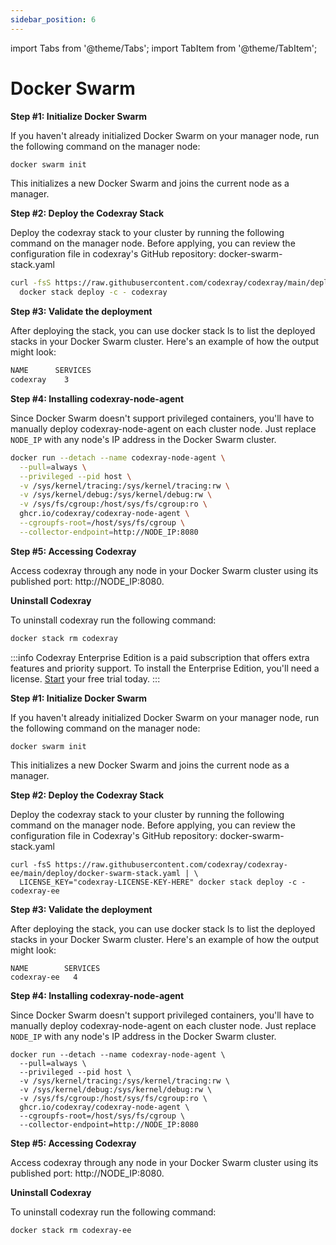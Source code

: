 ```yaml
---
sidebar_position: 6
---
```


import Tabs from '@theme/Tabs';
import TabItem from '@theme/TabItem';

# Docker Swarm

<Tabs queryString="edition">
  <TabItem value="ce" label="Community Edition" default>

**Step #1: Initialize Docker Swarm**

If you haven't already initialized Docker Swarm on your manager node, run the following command on the manager node:

```bash
docker swarm init
```

This initializes a new Docker Swarm and joins the current node as a manager.

**Step #2: Deploy the Codexray Stack**

Deploy the codexray stack to your cluster by running the following command on the manager node. 
Before applying, you can review the configuration file in codexray's GitHub repository: docker-swarm-stack.yaml

```bash
curl -fsS https://raw.githubusercontent.com/codexray/codexray/main/deploy/docker-swarm-stack.yaml | \
  docker stack deploy -c - codexray
```

**Step #3: Validate the deployment**

After deploying the stack, you can use docker stack ls to list the deployed stacks in your Docker Swarm cluster. 
Here's an example of how the output might look:

```bash
NAME      SERVICES
codexray    3
```

**Step #4: Installing codexray-node-agent**

Since Docker Swarm doesn't support privileged containers, you'll have to manually deploy codexray-node-agent on each cluster node. 
Just replace `NODE_IP` with any node's IP address in the Docker Swarm cluster.

```bash
docker run --detach --name codexray-node-agent \
  --pull=always \
  --privileged --pid host \
  -v /sys/kernel/tracing:/sys/kernel/tracing:rw \
  -v /sys/kernel/debug:/sys/kernel/debug:rw \
  -v /sys/fs/cgroup:/host/sys/fs/cgroup:ro \
  ghcr.io/codexray/codexray-node-agent \
  --cgroupfs-root=/host/sys/fs/cgroup \
  --collector-endpoint=http://NODE_IP:8080
```

**Step #5: Accessing Codexray**

Access codexray through any node in your Docker Swarm cluster using its published port: http://NODE_IP:8080.

**Uninstall Codexray**

To uninstall codexray run the following command:

```bash
docker stack rm codexray
```
  </TabItem>

  <TabItem value="ee" label="Enterprise Edition">

:::info
Codexray Enterprise Edition is a paid subscription that offers extra features and priority support.
To install the Enterprise Edition, you'll need a license. [Start](https://codexray.com/account) your free trial today.
:::

**Step #1: Initialize Docker Swarm**

If you haven't already initialized Docker Swarm on your manager node, run the following command on the manager node:

```
docker swarm init
```

This initializes a new Docker Swarm and joins the current node as a manager.

**Step #2: Deploy the Codexray Stack**

Deploy the codexray stack to your cluster by running the following command on the manager node. Before applying, you can review the configuration file in Codexray's GitHub repository: docker-swarm-stack.yaml

```
curl -fsS https://raw.githubusercontent.com/codexray/codexray-ee/main/deploy/docker-swarm-stack.yaml | \
  LICENSE_KEY="codexray-LICENSE-KEY-HERE" docker stack deploy -c - codexray-ee
```

**Step #3: Validate the deployment**

After deploying the stack, you can use docker stack ls to list the deployed stacks in your Docker Swarm cluster. 
Here's an example of how the output might look:

```
NAME        SERVICES
codexray-ee   4
```

**Step #4: Installing codexray-node-agent**

Since Docker Swarm doesn't support privileged containers, you'll have to manually deploy codexray-node-agent on each cluster node. 
Just replace `NODE_IP` with any node's IP address in the Docker Swarm cluster.

```
docker run --detach --name codexray-node-agent \
  --pull=always \
  --privileged --pid host \
  -v /sys/kernel/tracing:/sys/kernel/tracing:rw \
  -v /sys/kernel/debug:/sys/kernel/debug:rw \
  -v /sys/fs/cgroup:/host/sys/fs/cgroup:ro \
  ghcr.io/codexray/codexray-node-agent \
  --cgroupfs-root=/host/sys/fs/cgroup \
  --collector-endpoint=http://NODE_IP:8080
```

**Step #5: Accessing Codexray**

Access codexray through any node in your Docker Swarm cluster using its published port: http://NODE_IP:8080.

**Uninstall Codexray**

To uninstall codexray run the following command:

```
docker stack rm codexray-ee
```
</TabItem>
</Tabs>

